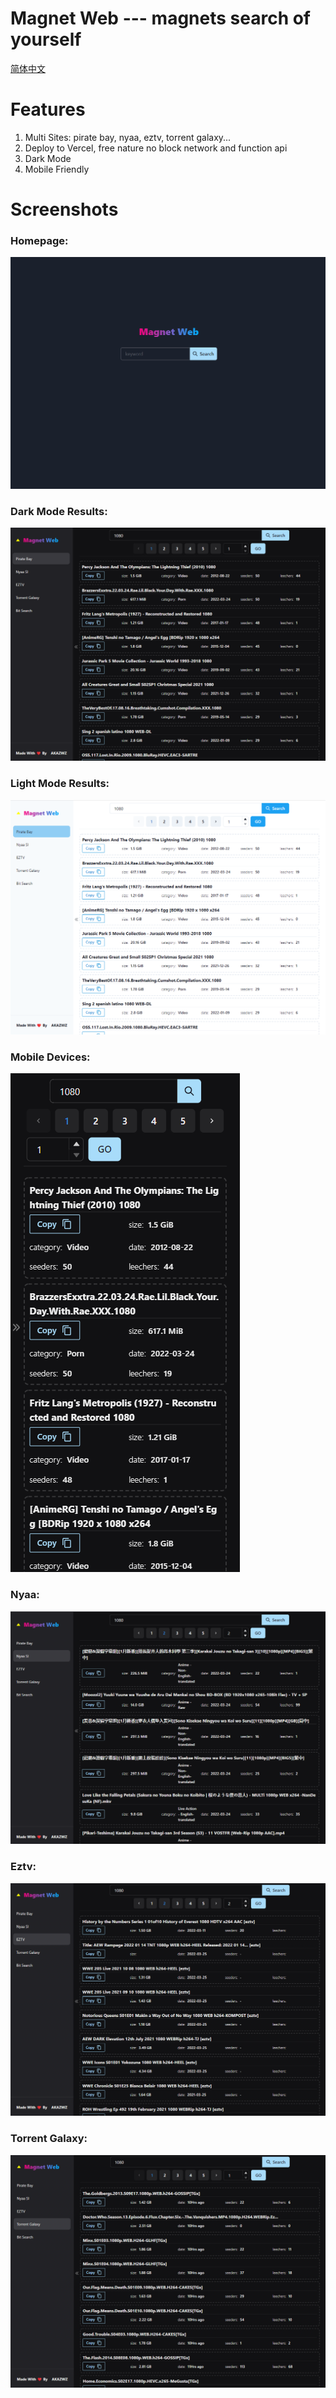 # Magnet Web --- magnets search of yourself

[简体中文](README_ZH.md)

# Features

1. Multi Sites: pirate bay, nyaa, eztv, torrent galaxy...
2. Deploy to Vercel, free nature no block network and function api
3. Dark Mode
4. Mobile Friendly

# Screenshots

### Homepage:

![homepage](docs/homepage.png)

### Dark Mode Results:

![result](docs/result.png)

### Light Mode Results:

![lightmode](docs/lightmode.png)

### Mobile Devices:

![mobile](docs/mobile.png)

### Nyaa:

![nyaa](docs/nyaa.png)

### Eztv:

![eztv](docs/eztv.png)

### Torrent Galaxy:

![torrent-galaxy](docs/torrent-galaxy.png)
